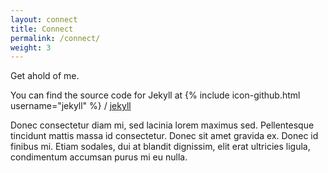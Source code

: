 ```yaml
---
layout: connect
title: Connect
permalink: /connect/
weight: 3
---
```


Get ahold of me.

You can find the source code for Jekyll at
{% include icon-github.html username="jekyll" %} /
[jekyll](https://github.com/jekyll/jekyll)

Donec consectetur diam mi, sed lacinia lorem maximus sed. Pellentesque tincidunt mattis massa id consectetur. Donec sit amet gravida ex. Donec id finibus mi. Etiam sodales, dui at blandit dignissim, elit erat ultricies ligula, condimentum accumsan purus mi eu nulla.
